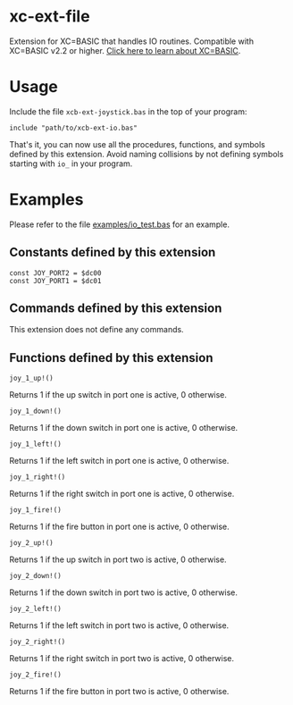 # xc-ext-file
Extension for XC=BASIC that handles IO routines. Compatible with XC=BASIC v2.2 or higher. [Click here to learn about XC=BASIC](https://xc-basic.net).

# Usage

Include the file `xcb-ext-joystick.bas` in the top of your program:

    include "path/to/xcb-ext-io.bas"
    
That's it, you can now use all the procedures, functions, and symbols defined by this extension. Avoid naming collisions by not defining symbols starting with `io_` in your program.

# Examples

Please refer to the file [examples/io_test.bas](examples/io_test.bas) for an example.
	
## Constants defined by this extension

	const JOY_PORT2 = $dc00
	const JOY_PORT1 = $dc01
	
## Commands defined by this extension

This extension does not define any commands.
	
## Functions defined by this extension

	joy_1_up!()
	
Returns 1 if the up switch in port one is active, 0 otherwise.

	joy_1_down!()
	
Returns 1 if the down switch in port one is active, 0 otherwise.

	joy_1_left!()
	
Returns 1 if the left switch in port one is active, 0 otherwise.

	joy_1_right!()
	
Returns 1 if the right switch in port one is active, 0 otherwise.

	joy_1_fire!()
	
Returns 1 if the fire button in port one is active, 0 otherwise.

	joy_2_up!()
	
Returns 1 if the up switch in port two is active, 0 otherwise.

	joy_2_down!()
	
Returns 1 if the down switch in port two is active, 0 otherwise.

	joy_2_left!()
	
Returns 1 if the left switch in port two is active, 0 otherwise.

	joy_2_right!()
	
Returns 1 if the right switch in port two is active, 0 otherwise.

	joy_2_fire!()
	
Returns 1 if the fire button in port two is active, 0 otherwise.

